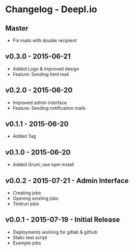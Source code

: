 # Changelog - Deepl.io

## Master

* Fix mails with double recipient

## v0.3.0 - 2015-06-21

* Added Logo & improved design
* Feature: Sending html mail

## v0.2.0 - 2015-06-20

* Improved admin interface
* Feature: Sending notification mails

## v0.1.1 - 2015-06-20

* Added Tag

## v0.1.0 - 2015-06-20

* Added Grunt, use npm install

## v0.0.2 - 2015-07-21 - Admin Interface

* Creating jobs
* Opening existing jobs
* Testrun jobs

## v0.0.1 - 2015-07-19 - Initial Release

* Deployments working for gitlab & github
* Static test script
* Example jobs
